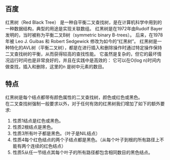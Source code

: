 ## 百度
红黑树（Red Black Tree） 是一种自平衡二叉查找树，是在计算机科学中用到的一种数据结构，典型的用途是实现关联数组。
红黑树是在1972年由Rudolf Bayer发明的，当时被称为平衡二叉B树（symmetric binary B-trees）。
后来，在1978年被 Leo J. Guibas 和 Robert Sedgewick 修改为如今的“红黑树”。
红黑树是一种特化的AVL树（平衡二叉树），都是在进行插入和删除操作时通过特定操作保持二叉查找树的平衡，从而获得较高的查找性能。
它虽然是复杂的，但它的最坏情况运行时间也是非常良好的，并且在实践中是高效的： 
它可以在O(log n)时间内做查找，插入和删除，这里的n 是树中元素的数目。

## 特点
红黑树是每个结点都带有颜色属性的二叉查找树，颜色或红色或黑色。  
在二叉查找树强制一般要求以外，对于任何有效的红黑树我们增加了如下的额外要求:
1. 性质1结点是红色或黑色。
2. 性质2根结点是黑色。
3. 性质3所有叶子都是黑色。（叶子是NIL结点）
4. 性质4每个红色结点的两个子结点都是黑色。（从每个叶子到根的所有路径上不能有两个连续的红色结点）
5. 性质5从任一节结点其每个叶子的所有路径都包含相同数目的黑色结点。
